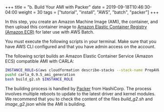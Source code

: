 +++
title = "b. Build Your AMI with Packer"
date = 2019-09-18T10:46:30-04:00
weight = 30
tags = ["tutorial", "install", "AWS", "batch", "packer"]
+++

In this step, you create an Amazon Machine Image (AMI), the container, and then upload this container image to [Amazon Elastic Container Registry (Amazon ECR)](https://aws.amazon.com/ecr/) for later use with AWS Batch.

You must execute the following scripts in your terminal. Make sure that you have AWS CLI configured and that you have admin access on the account.

The following script builds an Amazon Elastic Container Service (Amazon ECS) compatible AMI with CARLA:

```bash
INSTANCE_ROLE=$(aws cloudformation describe-stacks --stack-name PrepAVWorkshop --output text --query 'Stacks[0].Outputs[?OutputKey == `S3RoleARN`].OutputValue')
pushd carla_0.9.5_ami_generation
bash build_g2.sh $INSTANCE_ROLE
```

The building process is handled by [Packer](https://www.packer.io/) from HashiCorp. The process involves multiple reboots to update to the latest driver and kernel modules. We recommend that you to check the content of the files *build_g2.sh* and *image_g2.json* while the AMI is building.
